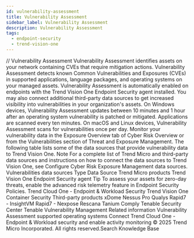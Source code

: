 ```yaml
---
id: vulnerability-assessment
title: Vulnerability Assessment
sidebar_label: Vulnerability Assessment
description: Vulnerability Assessment
tags:
  - endpoint-security
  - trend-vision-one
---
```


/*<![CDATA[*/ $('#title').html($('meta[name=map-description]').attr('content')); /*]]>*/ Vulnerability Assessment Vulnerability Assessment identifies assets on your network containing CVEs that require mitigation actions. Vulnerability Assessment detects known Common Vulnerabilities and Exposures (CVEs) in supported applications, language packages, and operating systems on your managed assets. Vulnerability Assessment is automatically enabled on endpoints with the Trend Vision One Endpoint Security agent installed. You may also connect additional third-party data sources to get increased visibility into vulnerabilities in your organization's assets. On Windows devices, Vulnerability Assessment updates between 10 minutes and 1 hour after an operating system vulnerability is patched or mitigated. Applications are scanned every ten minutes. On macOS and Linux devices, Vulnerability Assessment scans for vulnerabilities once per day. Monitor your vulnerability data in the Exposure Overview tab of Cyber Risk Overview or from the Vulnerabilities section of Threat and Exposure Management. The following table lists some of the data sources that provide vulnerability data to Trend Vision One. Note For a complete list of Trend Micro and third-party data sources and instructions on how to connect the data sources to Trend Vision One, see Configure Cyber Risk Exposure Management data sources. Vulnerabilities data sources Type Data Source Trend Micro products Trend Vision One Endpoint Security agent Tip To assess your assets for zero-day threats, enable the advanced risk telemetry feature in Endpoint Security Policies. Trend Cloud One - Endpoint & Workload Security Trend Vision One Container Security Third-party products xDome Nessus Pro Qualys Rapid7 - InsightVM Rapid7 - Nexpose Rescana Tanium Comply Tenable Security Center Tenable Vulnerability Management Related information Vulnerability Assessment supported operating systems Connect Trend Cloud One - Endpoint & Workload security and enable activity monitoring © 2025 Trend Micro Incorporated. All rights reserved.Search Knowledge Base